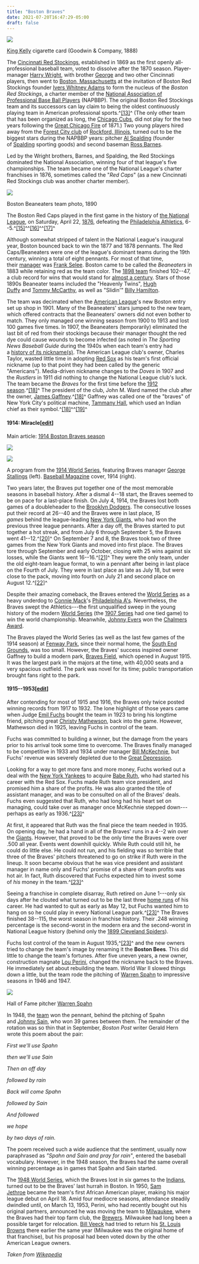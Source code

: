```yaml
---
title: "Boston Braves"
date: 2021-07-20T16:47:29-05:00
draft: false
---
```


[![](https://upload.wikimedia.org/wikipedia/commons/thumb/5/5c/King_Kelly_0554fu.jpg/170px-King_Kelly_0554fu.jpg)](https://en.wikipedia.org/wiki/File:King_Kelly_0554fu.jpg)

[](https://en.wikipedia.org/wiki/File:King_Kelly_0554fu.jpg "Enlarge")

[King Kelly](https://en.wikipedia.org/wiki/King_Kelly "King Kelly") cigarette card (Goodwin & Company, 1888)

The [Cincinnati Red Stockings](https://en.wikipedia.org/wiki/Cincinnati_Red_Stockings "Cincinnati Red Stockings"), established in 1869 as the first openly all-professional baseball team, voted to dissolve after the 1870 season. Player-manager [Harry Wright](https://en.wikipedia.org/wiki/Harry_Wright "Harry Wright"), with brother [George](https://en.wikipedia.org/wiki/George_Wright_(sportsman) "George Wright (sportsman)") and two other Cincinnati players, then went to [Boston, Massachusetts](https://en.wikipedia.org/wiki/Boston,_Massachusetts "Boston, Massachusetts") at the invitation of Boston Red Stockings founder [Ivers Whitney Adams](https://en.wikipedia.org/wiki/Ivers_Whitney_Adams) to form the nucleus of the *Boston Red Stockings*, a charter member of the [National Association of Professional Base Ball Players](https://en.wikipedia.org/wiki/National_Association_of_Professional_Base_Ball_Players "Ivers Whitney Adams") (NAPBBP). The original Boston Red Stockings team and its successors can lay claim to being the oldest continuously playing team in American professional sports.^[[13]](https://en.wikipedia.org/wiki/Atlanta_Braves#cite_note-BravesHistory-14)^ (The only other team that has been organized as long, the [Chicago Cubs](https://en.wikipedia.org/wiki/Chicago_Cubs "Chicago Cubs"), did not play for the two years following the [Great Chicago Fire](https://en.wikipedia.org/wiki/Great_Chicago_Fire "Great Chicago Fire") of 1871.) Two young players hired away from the [Forest City club](https://en.wikipedia.org/wiki/Rockford_Forest_Citys) of [Rockford, Illinois](https://en.wikipedia.org/wiki/Rockford,_Illinois "2020 Major League Baseball season"), turned out to be the biggest stars during the NAPBBP years: pitcher [Al Spalding](https://en.wikipedia.org/wiki/Albert_Spalding "Albert Spalding") (founder of [Spalding](https://en.wikipedia.org/wiki/Spalding_(sports_equipment) "Spalding (sports equipment)") sporting goods) and second baseman [Ross Barnes](https://en.wikipedia.org/wiki/Ross_Barnes "Ross Barnes").

Led by the Wright brothers, Barnes, and Spalding, the Red Stockings dominated the National Association, winning four of that league's five championships. The team became one of the National League's charter franchises in 1876, sometimes called the "*Red Caps*" (as a new Cincinnati Red Stockings club was another charter member).

[![](https://upload.wikimedia.org/wikipedia/commons/thumb/5/5e/1890_Boston_Beaneaters.jpg/240px-1890_Boston_Beaneaters.jpg)](https://en.wikipedia.org/wiki/File:1890_Boston_Beaneaters.jpg)

[](https://en.wikipedia.org/wiki/File:1890_Boston_Beaneaters.jpg "Enlarge")

Boston Beaneaters team photo, 1890

The Boston Red Caps played in the first game in the history of [the National League](https://en.wikipedia.org/wiki/Major_League_Baseball#Founding "Major League Baseball"), on Saturday, April 22, [1876](https://en.wikipedia.org/wiki/1876_in_baseball "1876 in baseball"), defeating the [Philadelphia Athletics](https://en.wikipedia.org/wiki/Philadelphia_Athletics_(1860%E2%80%9376) "Philadelphia Athletics (1860--76)"), 6--5.^[[15]](https://en.wikipedia.org/wiki/Atlanta_Braves#cite_note-17)^^[[16]](https://en.wikipedia.org/wiki/Atlanta_Braves#cite_note-18)^^[[17]](https://en.wikipedia.org/wiki/Atlanta_Braves#cite_note-19)^

Although somewhat stripped of talent in the National League's inaugural year, Boston bounced back to win the 1877 and 1878 pennants. The Red Caps/Beaneaters were one of the league's dominant teams during the 19th century, winning a total of eight pennants. For most of that time, their [manager](https://en.wikipedia.org/wiki/Manager_(baseball) "Manager (baseball)") was [Frank Selee](https://en.wikipedia.org/wiki/Frank_Selee "Frank Selee"). Boston came to be called the *Beaneaters* in 1883 while retaining red as the team color. The [1898 team](https://en.wikipedia.org/wiki/1898_Boston_Beaneaters_season "1898 Boston Beaneaters season") finished 102--47, a club record for wins that would stand for [almost a century](https://en.wikipedia.org/wiki/1993_Atlanta_Braves_season "1993 Atlanta Braves season"). Stars of those 1890s Beaneater teams included the "Heavenly Twins", [Hugh Duffy](https://en.wikipedia.org/wiki/Hugh_Duffy "Hugh Duffy") and [Tommy McCarthy](https://en.wikipedia.org/wiki/Tommy_McCarthy "Tommy McCarthy"), as well as "Slidin'" [Billy Hamilton](https://en.wikipedia.org/wiki/Billy_Hamilton_(baseball,_born_1866) "Billy Hamilton (baseball, born 1866)").

The team was decimated when the [American League](https://en.wikipedia.org/wiki/American_League "American League")'s new Boston entry set up shop in 1901. Many of the Beaneaters' stars jumped to the new team, which offered contracts that the Beaneaters' owners did not even bother to match. They only managed one winning season from 1900 to 1913 and lost 100 games five times. In 1907, the Beaneaters (temporarily) eliminated the last bit of red from their stockings because their manager thought the red dye could cause wounds to become infected (as noted in *The Sporting News Baseball Guide* during the 1940s when each team's entry had a [history of its nickname(s)](https://en.wikipedia.org/wiki/History_of_baseball_team_nicknames "History of baseball team nicknames"). The American League club's owner, Charles Taylor, wasted little time in adopting [Red Sox](https://en.wikipedia.org/wiki/Boston_Red_Sox "Boston Red Sox") as his team's first official nickname (up to that point they had been called by the generic "Americans"). Media-driven nickname changes to the *Doves* in 1907 and the *Rustlers* in 1911 did nothing to change the National League club's luck. The team became the *Braves* for the first time before the [1912 season](https://en.wikipedia.org/wiki/1912_Boston_Braves_season "1912 Boston Braves season").^[[18]](https://en.wikipedia.org/wiki/Atlanta_Braves#cite_note-bgbraves-20)^ The president of the club, John M. Ward named the club after the owner, [James Gaffney](https://en.wikipedia.org/wiki/James_E._Gaffney "James E. Gaffney").^[[18]](https://en.wikipedia.org/wiki/Atlanta_Braves#cite_note-bgbraves-20)^ Gaffney was called one of the "braves" of New York City's political machine, [Tammany Hall](https://en.wikipedia.org/wiki/Tammany_Hall "Tammany Hall"), which used an Indian chief as their symbol.^[[18]](https://en.wikipedia.org/wiki/Atlanta_Braves#cite_note-bgbraves-20)^^[[19]](https://en.wikipedia.org/wiki/Atlanta_Braves#cite_note-21)^

#### 1914: Miracle[[edit](https://en.wikipedia.org/w/index.php?title=Atlanta_Braves&action=edit&section=4 "Edit section: 1914: Miracle")]

Main article: [1914 Boston Braves season](https://en.wikipedia.org/wiki/1914_Boston_Braves_season "1914 Boston Braves season")

[![](https://upload.wikimedia.org/wikipedia/commons/thumb/0/02/1914_Braves.png/212px-1914_Braves.png)](https://en.wikipedia.org/wiki/File:1914_Braves.png)

[![](https://upload.wikimedia.org/wikipedia/commons/thumb/8/82/1914_Boston_BaseballMagazine.jpg/199px-1914_Boston_BaseballMagazine.jpg)](https://en.wikipedia.org/wiki/File:1914_Boston_BaseballMagazine.jpg)

A program from the [1914 World Series](https://en.wikipedia.org/wiki/1914_World_Series "1914 World Series"), featuring Braves manager [George Stallings](https://en.wikipedia.org/wiki/George_Stallings "George Stallings") (left). [Baseball Magazine](https://en.wikipedia.org/wiki/Baseball_Magazine "Baseball Magazine") cover, 1914 (right).

Two years later, the Braves put together one of the most memorable seasons in baseball history. After a dismal 4--18 start, the Braves seemed to be on pace for a last-place finish. On July 4, 1914, the Braves lost both games of a doubleheader to the [Brooklyn Dodgers](https://en.wikipedia.org/wiki/1914_Brooklyn_Dodgers_season "1914 Brooklyn Dodgers season"). The consecutive losses put their record at 26--40 and the Braves were in last place, *15 games* behind the league-leading [New York Giants](https://en.wikipedia.org/wiki/1914_New_York_Giants_season "1914 New York Giants season"), who had won the previous three league pennants. After a day off, the Braves started to put together a hot streak, and from July 6 through September 5, the Braves went 41--12.^[[20]](https://en.wikipedia.org/wiki/Atlanta_Braves#cite_note-22)^ On September 7 and 8, the Braves took two of three games from the New York Giants and moved into first place. The Braves tore through September and early October, closing with 25 wins against six losses, while the Giants went 16--16.^[[21]](https://en.wikipedia.org/wiki/Atlanta_Braves#cite_note-23)^ They were the only team, under the old eight-team league format, to win a pennant after being in last place on the Fourth of July. They were in last place as late as July 18, but were close to the pack, moving into fourth on July 21 and second place on August 12.^[[22]](https://en.wikipedia.org/wiki/Atlanta_Braves#cite_note-24)^

Despite their amazing comeback, the Braves entered the [World Series](https://en.wikipedia.org/wiki/1914_World_Series "1914 World Series") as a heavy underdog to [Connie Mack](https://en.wikipedia.org/wiki/Connie_Mack "Connie Mack")'s [Philadelphia A's](https://en.wikipedia.org/wiki/1914_Philadelphia_Athletics_season "1914 Philadelphia Athletics season"). Nevertheless, the Braves swept the Athletics---the first unqualified sweep in the young history of the modern [World Series](https://en.wikipedia.org/wiki/World_Series "World Series") (the [1907 Series](https://en.wikipedia.org/wiki/1907_World_Series "1907 World Series") had one tied game) to win the world championship. Meanwhile, [Johnny Evers](https://en.wikipedia.org/wiki/Johnny_Evers "Johnny Evers") won the [Chalmers Award](https://en.wikipedia.org/wiki/Major_League_Baseball_Most_Valuable_Player_Award "Major League Baseball Most Valuable Player Award").

The Braves played the World Series (as well as the last few games of the 1914 season) at [Fenway Park](https://en.wikipedia.org/wiki/Fenway_Park "Fenway Park"), since their normal home, the [South End Grounds](https://en.wikipedia.org/wiki/South_End_Grounds "South End Grounds"), was too small. However, the Braves' success inspired owner Gaffney to build a modern park, [Braves Field](https://en.wikipedia.org/wiki/Braves_Field "Braves Field"), which opened in August 1915. It was the largest park in the majors at the time, with 40,000 seats and a very spacious outfield. The park was novel for its time; public transportation brought fans right to the park.

#### 1915--1953[[edit](https://en.wikipedia.org/w/index.php?title=Atlanta_Braves&action=edit&section=5 "Edit section: 1915--1953")]

After contending for most of 1915 and 1916, the Braves only twice posted winning records from 1917 to 1932. The lone highlight of those years came when Judge [Emil Fuchs](https://en.wikipedia.org/wiki/Emil_Fuchs_(baseball) "Emil Fuchs (baseball)") bought the team in 1923 to bring his longtime friend, pitching great [Christy Mathewson](https://en.wikipedia.org/wiki/Christy_Mathewson "Christy Mathewson"), back into the game. However, Mathewson died in 1925, leaving Fuchs in control of the team.

Fuchs was committed to building a winner, but the damage from the years prior to his arrival took some time to overcome. The Braves finally managed to be competitive in 1933 and 1934 under manager [Bill McKechnie](https://en.wikipedia.org/wiki/Bill_McKechnie "Bill McKechnie"), but Fuchs' revenue was severely depleted due to the [Great Depression](https://en.wikipedia.org/wiki/Great_Depression "Great Depression").

Looking for a way to get more fans and more money, Fuchs worked out a deal with the [New York Yankees](https://en.wikipedia.org/wiki/New_York_Yankees "New York Yankees") to acquire [Babe Ruth](https://en.wikipedia.org/wiki/Babe_Ruth "Babe Ruth"), who had started his career with the Red Sox. Fuchs made Ruth team vice president, and promised him a share of the profits. He was also granted the title of assistant manager, and was to be consulted on all of the Braves' deals. Fuchs even suggested that Ruth, who had long had his heart set on managing, could take over as manager once McKechnie stepped down---perhaps as early as 1936.^[[23]](https://en.wikipedia.org/wiki/Atlanta_Braves#cite_note-Neyer-25)^

At first, it appeared that Ruth was the final piece the team needed in 1935. On opening day, he had a hand in all of the Braves' runs in a 4--2 win over the [Giants](https://en.wikipedia.org/wiki/1936_New_York_Giants_(MLB)_season "1936 New York Giants (MLB) season"). However, that proved to be the only time the Braves were over .500 all year. Events went downhill quickly. While Ruth could still hit, he could do little else. He could not run, and his fielding was so terrible that three of the Braves' pitchers threatened to go on strike if Ruth were in the lineup. It soon became obvious that he was vice president and assistant manager in name only and Fuchs' promise of a share of team profits was hot air. In fact, Ruth discovered that Fuchs expected him to invest some of *his* money in the team.^[[23]](https://en.wikipedia.org/wiki/Atlanta_Braves#cite_note-Neyer-25)^

Seeing a franchise in complete disarray, Ruth retired on June 1---only six days after he clouted what turned out to be the last three [home runs](https://en.wikipedia.org/wiki/Home_run "Home run") of his career. He had wanted to quit as early as May 12, but Fuchs wanted him to hang on so he could play in every National League park.^[[23]](https://en.wikipedia.org/wiki/Atlanta_Braves#cite_note-Neyer-25)^ The Braves finished 38--115, the worst season in franchise history. Their .248 winning percentage is the second-worst in the modern era and the second-worst in National League history (behind only the [1899 Cleveland Spiders](https://en.wikipedia.org/wiki/1899_Cleveland_Spiders_season "1899 Cleveland Spiders season")).

Fuchs lost control of the team in August 1935,^[[23]](https://en.wikipedia.org/wiki/Atlanta_Braves#cite_note-Neyer-25)^ and the new owners tried to change the team's image by renaming it the **Boston Bees**. This did little to change the team's fortunes. After five uneven years, a new owner, construction magnate [Lou Perini](https://en.wikipedia.org/wiki/Lou_Perini "Lou Perini"), changed the nickname back to the Braves. He immediately set about rebuilding the team. World War II slowed things down a little, but the team rode the pitching of [Warren Spahn](https://en.wikipedia.org/wiki/Warren_Spahn "Warren Spahn") to impressive seasons in 1946 and 1947.

[![](https://upload.wikimedia.org/wikipedia/commons/thumb/0/05/Warren_Spahn_Pitching_transparency_1952_March_21.png/220px-Warren_Spahn_Pitching_transparency_1952_March_21.png)](https://en.wikipedia.org/wiki/File:Warren_Spahn_Pitching_transparency_1952_March_21.png)

[](https://en.wikipedia.org/wiki/File:Warren_Spahn_Pitching_transparency_1952_March_21.png "Enlarge")

Hall of Fame pitcher [Warren Spahn](https://en.wikipedia.org/wiki/Warren_Spahn "Warren Spahn")

In 1948, the [team](https://en.wikipedia.org/wiki/1948_Boston_Braves_season "1948 Boston Braves season") won the pennant, behind the pitching of Spahn and [Johnny Sain](https://en.wikipedia.org/wiki/Johnny_Sain "Johnny Sain"), who won 39 games between them. The remainder of the rotation was so thin that in September, *Boston Post* writer Gerald Hern wrote this poem about the pair:

*First we'll use Spahn*

*then we'll use Sain*

*Then an off day*

*followed by rain*

*Back will come Spahn*

*followed by Sain*

*And followed*

*we hope*

*by two days of rain.*

The poem received such a wide audience that the sentiment, usually now paraphrased as *"Spahn and Sain and pray for rain"*, entered the baseball vocabulary. However, in the 1948 season, the Braves had the same overall winning percentage as in games that Spahn and Sain started.

The [1948 World Series](https://en.wikipedia.org/wiki/1948_World_Series "1948 World Series"), which the Braves lost in six games to the [Indians](https://en.wikipedia.org/wiki/1948_Cleveland_Indians_season "1948 Cleveland Indians season"), turned out to be the Braves' last hurrah in Boston. In 1950, [Sam Jethroe](https://en.wikipedia.org/wiki/Sam_Jethroe "Sam Jethroe") became the team's first African American player, making his major league debut on April 18. Amid four mediocre seasons, attendance steadily dwindled until, on March 13, 1953, Perini, who had recently bought out his original partners, announced he was moving the team to [Milwaukee](https://en.wikipedia.org/wiki/Milwaukee "Milwaukee"), where the Braves had their top farm club, the [Brewers](https://en.wikipedia.org/wiki/Milwaukee_Brewers_minor_league "Milwaukee Brewers minor league"). Milwaukee had long been a possible target for relocation. [Bill Veeck](https://en.wikipedia.org/wiki/Bill_Veeck "Bill Veeck") had tried to return his [St. Louis Browns](https://en.wikipedia.org/wiki/History_of_the_St._Louis_Browns "History of the St. Louis Browns") there earlier the same year (Milwaukee was the original home of that franchise), but his proposal had been voted down by the other American League owners.




*Taken from [Wikepedia](https://en.wikipedia.org/wiki/Atlanta_Braves)*
